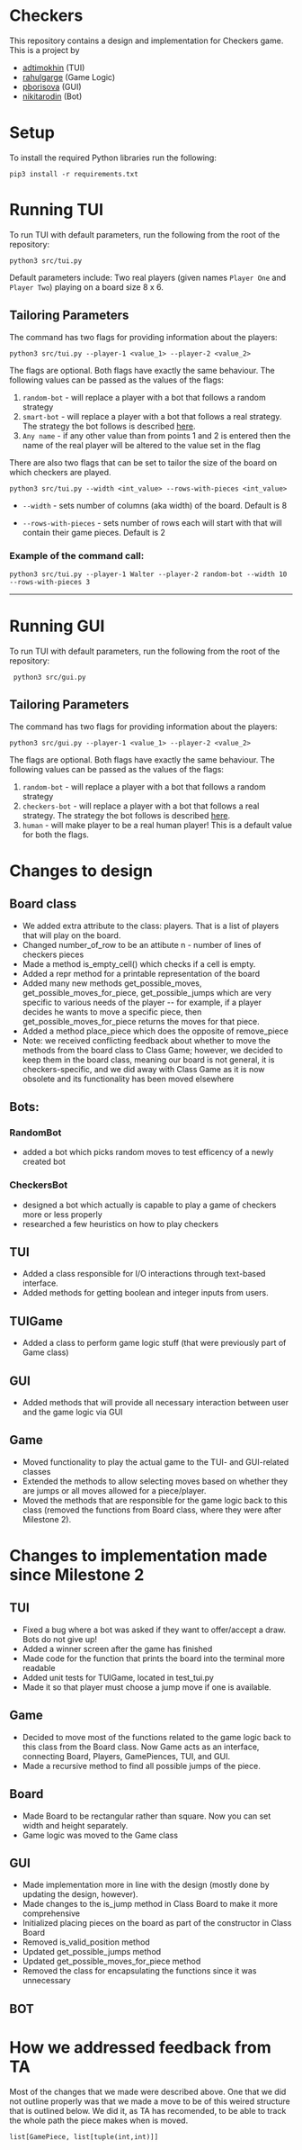 # Checkers

This repository contains a design and implementation
for Checkers game.
This is a project by

* [adtimokhin](https://github.com/adtimokhin) (TUI)
* [rahulgarge](https://github.com/rahulgarga) (Game Logic)
* [pborisova](https://github.com/pborisova-cs) (GUI)
* [nikitarodin](https://github.com/nikitarodin) (Bot)


# Setup
To install the required Python libraries run the following:

    pip3 install -r requirements.txt

# Running TUI
To run TUI with default parameters, run the following from the root of the repository:

    python3 src/tui.py

Default parameters include:
Two real players (given names `Player One` and `Player Two`) playing on a board size 8 x 6.

## Tailoring Parameters

The command has two flags for providing information about the players:

    python3 src/tui.py --player-1 <value_1> --player-2 <value_2>

The flags are optional.
Both flags have exactly the same behaviour. The following values can be passed as the values of the flags:

1. `random-bot` - will replace a player with a bot that follows a random strategy
2. `smart-bot` - will replace a player with a bot that follows a real strategy. The strategy the bot follows is described [here](https://hobbylark.com/board-games/Checkers-Strategy-Tactics-How-To-Win). 
3. `Any name` - if any other value than from points 1 and 2 is entered then the name of the real player will be altered to the value set in the flag

There are also two flags that can be set to tailor the size of the board on which checkers are played.

    python3 src/tui.py --width <int_value> --rows-with-pieces <int_value>

* `--width` - sets number of columns (aka width) of the board. Default is 8

* `--rows-with-pieces` - sets number of rows each will start with that will contain their game pieces. Default is 2

### Example of the command call:

    python3 src/tui.py --player-1 Walter --player-2 random-bot --width 10 --rows-with-pieces 3


___

# Running GUI
To run TUI with default parameters, run the following from the root of the repository:

     python3 src/gui.py

## Tailoring Parameters

The command has two flags for providing information about the players:

    python3 src/gui.py --player-1 <value_1> --player-2 <value_2>

The flags are optional.
Both flags have exactly the same behaviour. The following values can be passed as the values of the flags:

1. `random-bot` - will replace a player with a bot that follows a random strategy
2. `checkers-bot` - will replace a player with a bot that follows a real strategy. The strategy the bot follows is described [here](https://hobbylark.com/board-games/Checkers-Strategy-Tactics-How-To-Win). 
3. `human` - will make player to be a real human player! This is a default value for both the flags.

# Changes to design

## Board class
* We added extra attribute to the class: players. That is a list of players that will play on the board.
* Changed number_of_row to be an attibute n - number of lines of checkers pieces
* Made a method is_empty_cell() which checks if a cell is empty.
* Added a repr method for a printable representation of the board
* Added many new methods get_possible_moves, get_possible_moves_for_piece, get_possible_jumps which are very specific to various needs of the player
 -- for example, if a player decides he wants to move a specific piece, then get_possible_moves_for_piece returns the moves for that piece.
* Added a method place_piece which does the opposite of remove_piece
* Note: we received conflicting feedback about whether to move the methods from the board class to Class Game; however, we decided to keep them 
in the board class, meaning our board is not general, it is checkers-specific, and we did away with Class Game as it is now obsolete and its functionality has been moved elsewhere

## Bots:

### RandomBot

* added a bot which picks random moves to test efficency of a newly created bot 

### CheckersBot

* designed a bot which actually is capable to play a game of checkers more or less properly 
* researched a few heuristics on how to play checkers 

## TUI
* Added a class responsible for I/O interactions through text-based interface.
* Added methods for getting boolean and integer inputs from users.

## TUIGame
* Added a class to perform game logic stuff (that were previously part of Game class)

## GUI
* Added methods that will provide all necessary interaction between user and the game logic via GUI

## Game
* Moved functionality to play the actual game to the TUI- and GUI-related classes
* Extended the methods to allow selecting moves based on whether they are jumps or all moves allowed for a piece/player.
* Moved the methods that are responsible for the game logic back to this class (removed the functions from Board class, where they were after Milestone 2).


# Changes to implementation made since Milestone 2

## TUI
* Fixed a bug where a bot was asked if they want to offer/accept a draw. Bots do not give up!
* Added a winner screen after the game has finished
* Made code for the function that prints the board into the terminal more readable
* Added unit tests for TUIGame, located in test_tui.py
* Made it so that player must choose a jump move if one is available.


## Game
* Decided to move most of the functions related to the game logic back to this class from the Board class. Now Game acts as an interface, connecting Board, Players, GamePiences, TUI, and GUI.
* Made a recursive method to find all possible jumps of the piece.

## Board
* Made Board to be rectangular rather than square. Now you can set width and height separately.
* Game logic was moved to the Game class

## GUI

* Made implementation more in line with the design (mostly done by updating the design, however).
* Made changes to the is_jump method in Class Board to make it more comprehensive
* Initialized placing pieces on the board as part of the constructor in Class Board
* Removed is_valid_position method
* Updated get_possible_jumps method
* Updated get_possible_moves_for_piece method
* Removed the class for encapsulating the functions since it was unnecessary

## BOT


# How we addressed feedback from TA

Most of the changes that we made were described above. One that we did not outline properly was that we made a move to be of this weired structure that is outlined below. We did it, as TA has recomended, to be able to track the whole path the piece makes when is moved.

`list[GamePiece, list[tuple(int,int)]]`
